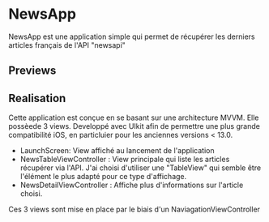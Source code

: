 # NewsApp
NewsApp est une application simple qui permet de récupérer les derniers articles français de l'API "newsapi"
 
## Previews
 
 
## Realisation
Cette application est conçue en se basant sur une architecture MVVM. Elle possèede 3 views. Developpé avec UIkit afin de permettre une plus grande compatibilité iOS, en particluier pour les anciennes versions < 13.0.
 
- LaunchScreen: View affiché au lancement de l'application 
- NewsTableViewController : View principale qui liste les articles récupérer via l'API. J'ai choisi d'utiliser une "TableView" qui semble être l'élément le plus adapté pour ce type d'affichage.
- NewsDetailViewController : Affiche plus d'informations sur l'article choisi.

 Ces 3 views sont mise en place par le biais d'un NaviagationViewController
